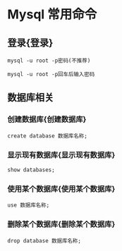 # Mysql 常用命令


## 登录{登录}

```
mysql -u root -p密码(不推荐)

mysql -u root -p回车后输入密码

```

## 数据库相关

### 创建数据库{创建数据库}

```
create database 数据库名称;
```

### 显示现有数据库{显示现有数据库}

```
show databases;
```

### 使用某个数据库{使用某个数据库}

```
use 数据库名称;
```

### 删除某个数据库{删除某个数据库}

```
drop database 数据库名称;
```

